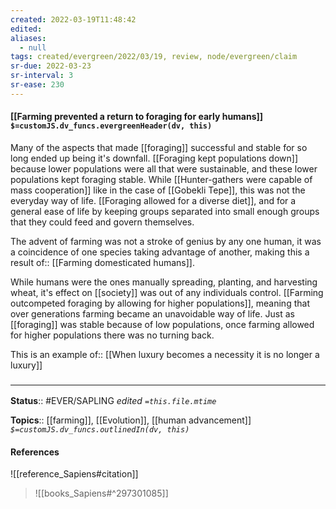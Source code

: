 ```yaml
---
created: 2022-03-19T11:48:42 
edited: 
aliases:
  - null
tags: created/evergreen/2022/03/19, review, node/evergreen/claim
sr-due: 2022-03-23
sr-interval: 3
sr-ease: 230
---
```


#### [[Farming prevented a return to foraging for early humans]] `$=customJS.dv_funcs.evergreenHeader(dv, this)`

Many of the aspects that made [[foraging]] successful and stable for so long ended up being it's downfall.
[[Foraging kept populations down]] because lower populations were all that were sustainable, and these lower populations kept foraging stable. 
While [[Hunter-gathers were capable of mass cooperation]] like in the case of [[Gobekli Tepe]], this was not the everyday way of life. 
[[Foraging allowed for a diverse diet]], and for a general ease of life by keeping groups separated into small enough groups that they could feed and govern themselves.

The advent of farming was not a stroke of genius by any one human, it was a coincidence of one species taking advantage of another, making this a
result of:: [[Farming domesticated humans]].

While humans were the ones manually spreading, planting, and harvesting wheat, it's effect on [[society]] was out of any individuals control.
[[Farming outcompeted foraging by allowing for higher populations]], meaning that over generations farming became an unavoidable way of life.
Just as [[foraging]] was stable because of low populations, once farming allowed for higher populations there was no turning back.

This is an
example of:: [[When luxury becomes a necessity it is no longer a luxury]]

### <hr class="footnote"/>

**Status**:: #EVER/SAPLING 
*edited `=this.file.mtime`*

**Topics**:: [[farming]], [[Evolution]], [[human advancement]]
*`$=customJS.dv_funcs.outlinedIn(dv, this)`*

#### References
![[reference_Sapiens#citation]]

> ![[books_Sapiens#^297301085]]